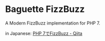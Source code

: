 Baguette FizzBuzz
===================

A Modern FizzBuzz implementation for PHP 7.

in Japanese: [PHP 7でFizzBuzz - Qiita](http://qiita.com/tadsan/items/4883ecb9dadc9d4161a7)

